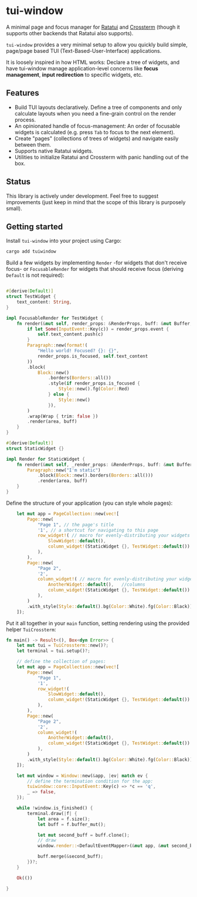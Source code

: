 # tui-window

A minimal page and focus manager for [Ratatui](https://ratatui.rs/) and
[Crossterm](https://github.com/crossterm-rs/crossterm) (though it supports other
backends that Ratatui also supports).

`tui-window` provides a very minimal setup to allow you quickly build simple,
page/page based TUI (Text-Based-User-Interface) applications.

It is loosely inspired in how HTML works: Declare a tree of widgets, and have
tui-window manage application-level concerns like **focus management**, **input
redirection** to specific widgets, etc.

## Features

- Build TUI layouts declaratively. Define a tree of components and only calculate layouts when you need a
  fine-grain control on the render process.
- An opinionated handle of focus-management: An order of focusable widgets is
  calculated (e.g. press `Tab` to focus to the next element).
- Create "pages" (collections of trees of widgets) and navigate easily between
  them.
- Supports native Ratatui widgets.
- Utilities to initialize Ratatui and Crossterm with panic handling out of the
  box.

## Status

This library is actively under development. Feel free to suggest improvements
(just keep in mind that the scope of this library is purposely small).

## Getting started

Install `tui-window` into your project using Cargo:

```bash
cargo add tuiwindow
```

Build a few widgets by implementing `Render` -for widgets that don't receive focus- or `FocusableRender` for widgets that should receive focus (deriving `Default` is not required):

```rust

#[derive(Default)]
struct TestWidget {
    text_content: String,
}

impl FocusableRender for TestWidget {
    fn render(&mut self, render_props: &RenderProps, buff: &mut Buffer, area: Rect) {
        if let Some(InputEvent::Key(c)) = render_props.event {
            self.text_content.push(c)
        }
        Paragraph::new(format!(
            "Hello world! Focused? {}: {}",
            render_props.is_focused, self.text_content
        ))
        .block(
            Block::new()
                .borders(Borders::all())
                .style(if render_props.is_focused {
                    Style::new().fg(Color::Red)
                } else {
                    Style::new()
                }),
        )
        .wrap(Wrap { trim: false })
        .render(area, buff)
    }
}

#[derive(Default)]
struct StaticWidget {}

impl Render for StaticWidget {
    fn render(&mut self, _render_props: &RenderProps, buff: &mut Buffer, area: Rect) {
        Paragraph::new("I'm static")
            .block(Block::new().borders(Borders::all()))
            .render(area, buff)
    }
}
```

Define the structure of your application (you can style whole pages):

```rust
    let mut app = PageCollection::new(vec![
        Page::new(
            "Page 1", // the page's title
            '1', // a shortcut for navigating to this page
            row_widget!( // macro for evenly-distributing your widgets in rows
                SlowWidget::default(),
                column_widget!(StaticWidget {}, TestWidget::default())
            ),
        ),
        Page::new(
            "Page 2",
            '2',
            column_widget!( // macro for evenly-distributing your widgets in
                AnotherWidget::default(),   //columns
                column_widget!(StaticWidget {}, TestWidget::default())
            ),
        )
        .with_style(Style::default().bg(Color::White).fg(Color::Black)),
    ]);
```

Put it all together in your `main` function, setting rendering using the
provided helper `TuiCrossterm`:

```rust
fn main() -> Result<(), Box<dyn Error>> {
    let mut tui = TuiCrossterm::new()?;
    let terminal = tui.setup()?;

    // define the collection of pages:
    let mut app = PageCollection::new(vec![
        Page::new(
            "Page 1",
            '1',
            row_widget!(
                SlowWidget::default(),
                column_widget!(StaticWidget {}, TestWidget::default())
            ),
        ),
        Page::new(
            "Page 2",
            '2',
            column_widget!(
                AnotherWidget::default(),
                column_widget!(StaticWidget {}, TestWidget::default())
            ),
        )
        .with_style(Style::default().bg(Color::White).fg(Color::Black)),
    ]);

    let mut window = Window::new(&app, |ev| match ev {
        // define the termination condition for the app:
        tuiwindow::core::InputEvent::Key(c) => *c == 'q',
        _ => false,
    });

    while !window.is_finished() {
        terminal.draw(|f| {
            let area = f.size();
            let buff = f.buffer_mut();

            let mut second_buff = buff.clone();
            // draw
            window.render::<DefaultEventMapper>(&mut app, &mut second_buff, area);

            buff.merge(&second_buff);
        })?;
    }

    Ok(())

}
```
